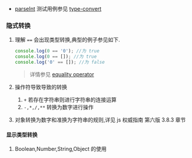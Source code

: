 -   [parseInt](https://developer.mozilla.org/zh-CN/docs/Web/JavaScript/Reference/Global_Objects/parseInt)
    测试用例参见 [type-convert](type-convert.test.js)

### 隐式转换

1. 理解 `==` 会出现类型转换,典型的例子参见如下.

    ```js
    console.log(0 == '0'); //为 true
    console.log(0 == []); //为 true
    console.log('0' == []); //为 false
    ```

    > 详情参见 [equality operator](https://tc39.github.io/ecma262/#sec-equality-operators-runtime-semantics-evaluation)

2. 操作符导致导致的转换

    1. `+` 若存在字符串则进行字符串的连接运算
    2. `-,*,/,**` 转换为数字进行操作

3. 对象转换为数字和准换为字符串的规则,详见 js 权威指南 第六版 3.8.3 章节

#### 显示类型转换

1. Boolean,Number,String,Object 的使用
